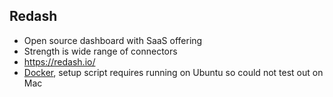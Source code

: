 ## Redash
* Open source dashboard with SaaS offering
* Strength is wide range of connectors
* https://redash.io/
* [Docker](https://hub.docker.com/r/redash/redash), setup script requires running on Ubuntu so could not test out on Mac